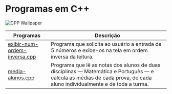 # Programas em C++

![CPP Wallpaper](https://bs-uploads.toptal.io/blackfish-uploads/blog/article/content/cover_image_file/cover_image/16981/cover-0325-LearnCandC__Languages_Dan_Newsletter-743100f051077054fa1cc613ff4523a2.png)

Programas | Descrição
----------|----------
[exibir-num-ordem-inversa.cpp](https://github.com/jeziel-almeida/CPP/blob/main/exibir-num-ordem-inversa.cpp) | Programa que solicita ao usuário a entrada de 5 números e exibe-os na tela em ordem inversa da leitura.
[media-alunos.cpp](https://github.com/jeziel-almeida/CPP/blob/main/media-alunos.cpp) | Programa que lê as notas dos alunos de duas disciplinas — Matemática e Português — e calcula as médias de cada prova, de cada aluno individualmente e de toda a turma.

